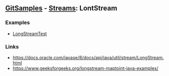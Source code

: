 ## [GitSamples](/../../tree/master) - [Streams](/../../tree/java-8/test/samples/stream): LontStream

### Examples
* [LongStreamTest](LongStreamTest.java)

### Links
* https://docs.oracle.com/javase/8/docs/api/java/util/stream/LongStream.html
* https://www.geeksforgeeks.org/longstream-maptoint-java-examples/
